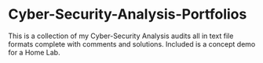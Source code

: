 # Cyber-Security-Analysis-Portfolios
This is a collection of my Cyber-Security Analysis audits all in text file formats complete with comments and solutions. Included is a concept demo for a Home Lab.
